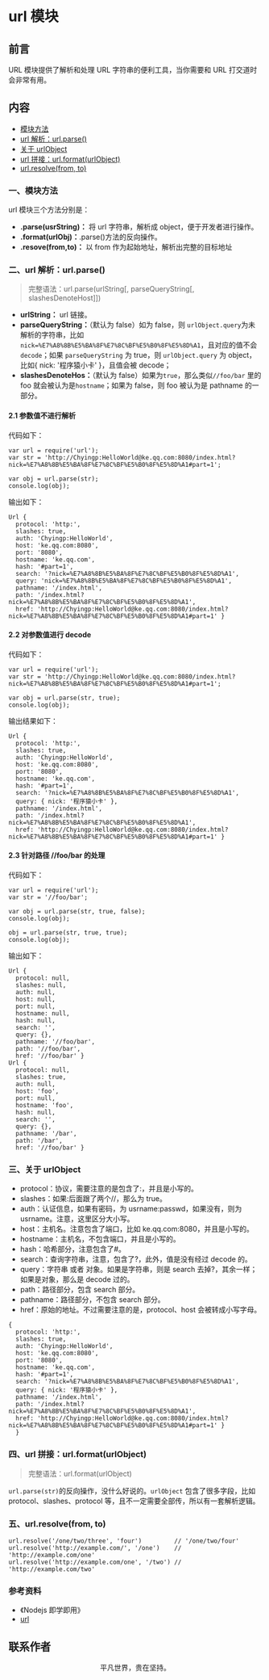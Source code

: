 # url 模块

## 前言

URL 模块提供了解析和处理 URL 字符串的便利工具，当你需要和 URL 打交道时会非常有用。

## 内容

- [模块方法](#一、模块方法)
- [url 解析：url.parse()](#二、url-解析urlparse)
- [关于 urlObject](#三、关于-urlobject)
- [url 拼接：url.format(urlObject)](#四、url-拼接urlformaturlobject)
- [url.resolve(from, to)](#五、urlresolvefrom-to)

### 一、模块方法

url 模块三个方法分别是：

- **.parse(usrString)：** 将 url 字符串，解析成 object，便于开发者进行操作。
- **.format(urlObj)：**.parse()方法的反向操作。
- **.resove(from,to)：** 以 from 作为起始地址，解析出完整的目标地址

### 二、url 解析：url.parse()

> 完整语法：url.parse(urlString[, parseQueryString[, slashesDenoteHost]])

- **urlString：** url 链接。
- **parseQueryString：**（默认为 false）如为 false，则 `urlObject.query`为未解析的字符串，比如`nick=%E7%A8%8B%E5%BA%8F%E7%8C%BF%E5%B0%8F%E5%8D%A1`，且对应的值不会 `decode`；如果 `parseQueryString` 为 true，则 `urlObject.query` 为 object，比如{ nick: '程序猿小卡' }，且值会被 decode；
- **slashesDenoteHos：**（默认为 false）如果为`true`，那么类似`//foo/bar` 里的 foo 就会被认为是`hostname`；如果为 false，则 foo 被认为是 pathname 的一部分。

#### 2.1 参数值不进行解析

代码如下：

```
var url = require('url');
var str = 'http://Chyingp:HelloWorld@ke.qq.com:8080/index.html?nick=%E7%A8%8B%E5%BA%8F%E7%8C%BF%E5%B0%8F%E5%8D%A1#part=1';

var obj = url.parse(str);
console.log(obj);
```

输出如下：

```
Url {
  protocol: 'http:',
  slashes: true,
  auth: 'Chyingp:HelloWorld',
  host: 'ke.qq.com:8080',
  port: '8080',
  hostname: 'ke.qq.com',
  hash: '#part=1',
  search: '?nick=%E7%A8%8B%E5%BA%8F%E7%8C%BF%E5%B0%8F%E5%8D%A1',
  query: 'nick=%E7%A8%8B%E5%BA%8F%E7%8C%BF%E5%B0%8F%E5%8D%A1',
  pathname: '/index.html',
  path: '/index.html?nick=%E7%A8%8B%E5%BA%8F%E7%8C%BF%E5%B0%8F%E5%8D%A1',
  href: 'http://Chyingp:HelloWorld@ke.qq.com:8080/index.html?nick=%E7%A8%8B%E5%BA%8F%E7%8C%BF%E5%B0%8F%E5%8D%A1#part=1' }
```

#### 2.2 对参数值进行 decode

代码如下：

```
var url = require('url');
var str = 'http://Chyingp:HelloWorld@ke.qq.com:8080/index.html?nick=%E7%A8%8B%E5%BA%8F%E7%8C%BF%E5%B0%8F%E5%8D%A1#part=1';

var obj = url.parse(str, true);
console.log(obj);
```

输出结果如下：

```
Url {
  protocol: 'http:',
  slashes: true,
  auth: 'Chyingp:HelloWorld',
  host: 'ke.qq.com:8080',
  port: '8080',
  hostname: 'ke.qq.com',
  hash: '#part=1',
  search: '?nick=%E7%A8%8B%E5%BA%8F%E7%8C%BF%E5%B0%8F%E5%8D%A1',
  query: { nick: '程序猿小卡' },
  pathname: '/index.html',
  path: '/index.html?nick=%E7%A8%8B%E5%BA%8F%E7%8C%BF%E5%B0%8F%E5%8D%A1',
  href: 'http://Chyingp:HelloWorld@ke.qq.com:8080/index.html?nick=%E7%A8%8B%E5%BA%8F%E7%8C%BF%E5%B0%8F%E5%8D%A1#part=1' }
```

#### 2.3 针对路径 //foo/bar 的处理

代码如下：

```
var url = require('url');
var str = '//foo/bar';

var obj = url.parse(str, true, false);
console.log(obj);

obj = url.parse(str, true, true);
console.log(obj);
```

输出如下：

```
Url {
  protocol: null,
  slashes: null,
  auth: null,
  host: null,
  port: null,
  hostname: null,
  hash: null,
  search: '',
  query: {},
  pathname: '//foo/bar',
  path: '//foo/bar',
  href: '//foo/bar' }
Url {
  protocol: null,
  slashes: true,
  auth: null,
  host: 'foo',
  port: null,
  hostname: 'foo',
  hash: null,
  search: '',
  query: {},
  pathname: '/bar',
  path: '/bar',
  href: '//foo/bar' }
```

### 三、关于 urlObject

- protocol：协议，需要注意的是包含了:，并且是小写的。
- slashes：如果:后面跟了两个//，那么为 true。
- auth：认证信息，如果有密码，为 usrname:passwd，如果没有，则为 usrname。注意，这里区分大小写。
- host：主机名。注意包含了端口，比如 ke.qq.com:8080，并且是小写的。
- hostname：主机名，不包含端口，并且是小写的。
- hash：哈希部分，注意包含了#。
- search：查询字符串，注意，包含了?，此外，值是没有经过 decode 的。
- query：字符串 或者 对象。如果是字符串，则是 search 去掉?，其余一样；如果是对象，那么是 decode 过的。
- path：路径部分，包含 search 部分。
- pathname：路径部分，不包含 search 部分。
- href：原始的地址。不过需要注意的是，protocol、host 会被转成小写字母。

```
{
  protocol: 'http:',
  slashes: true,
  auth: 'Chyingp:HelloWorld',
  host: 'ke.qq.com:8080',
  port: '8080',
  hostname: 'ke.qq.com',
  hash: '#part=1',
  search: '?nick=%E7%A8%8B%E5%BA%8F%E7%8C%BF%E5%B0%8F%E5%8D%A1',
  query: { nick: '程序猿小卡' },
  pathname: '/index.html',
  path: '/index.html?nick=%E7%A8%8B%E5%BA%8F%E7%8C%BF%E5%B0%8F%E5%8D%A1',
  href: 'http://Chyingp:HelloWorld@ke.qq.com:8080/index.html?nick=%E7%A8%8B%E5%BA%8F%E7%8C%BF%E5%B0%8F%E5%8D%A1#part=1' }
  }
```

### 四、url 拼接：url.format(urlObject)

> 完整语法：url.format(urlObject)

`url.parse(str)`的反向操作，没什么好说的。`urlObject` 包含了很多字段，比如 protocol、slashes、protocol 等，且不一定需要全部传，所以有一套解析逻辑。

### 五、url.resolve(from, to)

```
url.resolve('/one/two/three', 'four')         // '/one/two/four'
url.resolve('http://example.com/', '/one')    // 'http://example.com/one'
url.resolve('http://example.com/one', '/two') // 'http://example.com/two'
```

### 参考资料

- 《Nodejs 即学即用》
- [url](https://github.com/chyingp/nodejs-learning-guide/blob/master/%E6%A8%A1%E5%9D%97/url.md)

## 联系作者

<div align="center">
    <p>
        平凡世界，贵在坚持。
    </p>
    <img :src="$withBase('/about/contact.png')" />
</div>